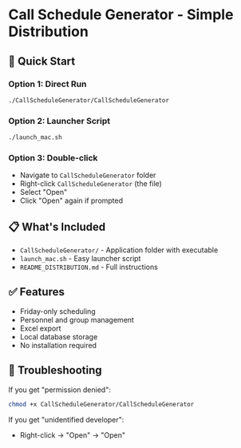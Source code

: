 # Call Schedule Generator - Simple Distribution

## 🚀 Quick Start

### Option 1: Direct Run
```bash
./CallScheduleGenerator/CallScheduleGenerator
```

### Option 2: Launcher Script
```bash
./launch_mac.sh
```

### Option 3: Double-click
- Navigate to `CallScheduleGenerator` folder
- Right-click `CallScheduleGenerator` (the file)
- Select "Open"
- Click "Open" again if prompted

## 📋 What's Included
- `CallScheduleGenerator/` - Application folder with executable
- `launch_mac.sh` - Easy launcher script
- `README_DISTRIBUTION.md` - Full instructions

## ✅ Features
- Friday-only scheduling
- Personnel and group management
- Excel export
- Local database storage
- No installation required

## 🔧 Troubleshooting
If you get "permission denied":
```bash
chmod +x CallScheduleGenerator/CallScheduleGenerator
```

If you get "unidentified developer":
- Right-click → "Open" → "Open"

